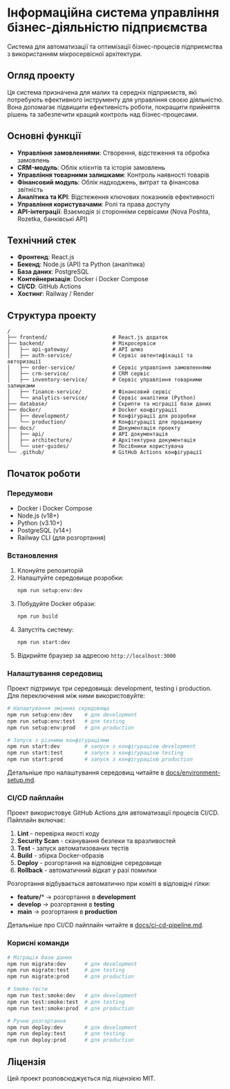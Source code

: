 # Інформаційна система управління бізнес-діяльністю підприємства

Система для автоматизації та оптимізації бізнес-процесів підприємства з використанням мікросервісної архітектури.

## Огляд проекту

Ця система призначена для малих та середніх підприємств, які потребують ефективного інструменту для управління своєю діяльністю. Вона допомагає підвищити ефективність роботи, покращити прийняття рішень та забезпечити кращий контроль над бізнес-процесами.

## Основні функції

- **Управління замовленнями**: Створення, відстеження та обробка замовлень
- **CRM-модуль**: Облік клієнтів та історія замовлень
- **Управління товарними залишками**: Контроль наявності товарів
- **Фінансовий модуль**: Облік надходжень, витрат та фінансова звітність
- **Аналітика та KPI**: Відстеження ключових показників ефективності
- **Управління користувачами**: Ролі та права доступу
- **API-інтеграції**: Взаємодія зі сторонніми сервісами (Nova Poshta, Rozetka, банківські API)

## Технічний стек

- **Фронтенд**: React.js
- **Бекенд**: Node.js (API) та Python (аналітика)
- **База даних**: PostgreSQL
- **Контейнеризація**: Docker і Docker Compose
- **CI/CD**: GitHub Actions
- **Хостинг**: Railway / Render

## Структура проекту

```
/
├── frontend/                     # React.js додаток
├── backend/                      # Мікросервіси
│   ├── api-gateway/              # API шлюз
│   ├── auth-service/             # Сервіс автентифікації та авторизації
│   ├── order-service/            # Сервіс управління замовленнями
│   ├── crm-service/              # CRM сервіс
│   ├── inventory-service/        # Сервіс управління товарними залишками
│   ├── finance-service/          # Фінансовий сервіс
│   └── analytics-service/        # Сервіс аналітики (Python)
├── database/                     # Скрипти та міграції бази даних
├── docker/                       # Docker конфігурації
│   ├── development/              # Конфігурації для розробки
│   └── production/               # Конфігурації для продакшену
├── docs/                         # Документація проекту
│   ├── api/                      # API документація
│   ├── architecture/             # Архітектурна документація
│   └── user-guides/              # Посібники користувача
└── .github/                      # GitHub Actions конфігурації
```

## Початок роботи

### Передумови

- Docker і Docker Compose
- Node.js (v18+)
- Python (v3.10+)
- PostgreSQL (v14+)
- Railway CLI (для розгортання)

### Встановлення

1. Клонуйте репозиторій
2. Налаштуйте середовище розробки:
   ```bash
   npm run setup:env:dev
   ```
3. Побудуйте Docker образи:
   ```bash
   npm run build
   ```
4. Запустіть систему:
   ```bash
   npm run start:dev
   ```
5. Відкрийте браузер за адресою `http://localhost:3000`

### Налаштування середовищ

Проект підтримує три середовища: development, testing і production. Для переключення між ними використовуйте:

```bash
# Налаштування змінних середовища
npm run setup:env:dev    # для development
npm run setup:env:test   # для testing
npm run setup:env:prod   # для production

# Запуск з різними конфігураціями
npm run start:dev        # запуск з конфігурацією development
npm run start:test       # запуск з конфігурацією testing
npm run start:prod       # запуск з конфігурацією production
```

Детальніше про налаштування середовищ читайте в [docs/environment-setup.md](docs/environment-setup.md).

### CI/CD пайплайн

Проект використовує GitHub Actions для автоматизації процесів CI/CD. Пайплайн включає:

1. **Lint** - перевірка якості коду
2. **Security Scan** - сканування безпеки та вразливостей
3. **Test** - запуск автоматизованих тестів
4. **Build** - збірка Docker-образів
5. **Deploy** - розгортання на відповідне середовище
6. **Rollback** - автоматичний відкат у разі помилки

Розгортання відбувається автоматично при коміті в відповідні гілки:
- **feature/*** → розгортання в **development**
- **develop** → розгортання в **testing**
- **main** → розгортання в **production**

Детальніше про CI/CD пайплайн читайте в [docs/ci-cd-pipeline.md](docs/ci-cd-pipeline.md).

### Корисні команди

```bash
# Міграція бази даних
npm run migrate:dev      # для development
npm run migrate:test     # для testing
npm run migrate:prod     # для production

# Smoke-тести
npm run test:smoke:dev   # для development
npm run test:smoke:test  # для testing
npm run test:smoke:prod  # для production

# Ручне розгортання
npm run deploy:dev       # для development
npm run deploy:test      # для testing
npm run deploy:prod      # для production
```


## Ліцензія

Цей проект розповсюджується під ліцензією MIT.
